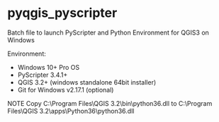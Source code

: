 # pyqgis_pyscripter
Batch file to launch PyScripter and Python Environment for QGIS3 on Windows

Environment:
- Windows 10+ Pro OS
- PyScripter 3.4.1+
- QGIS 3.2+ (windows standalone 64bit installer)
- Git for Windows v2.17.1 (optional)

NOTE
Copy C:\Program Files\QGIS 3.2\bin\python36.dll to C:\Program Files\QGIS 3.2\apps\Python36\python36.dll
